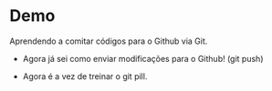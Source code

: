 # Demo

Aprendendo a comitar códigos para o Github via Git.
 
- Agora já sei como enviar modificações para o Github! (git push)

- Agora é a vez de treinar o git pill.


